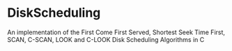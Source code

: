 # DiskScheduling
An implementation of the First Come First Served, Shortest Seek Time First, SCAN, C-SCAN, LOOK and C-LOOK Disk Scheduling Algorithms in C
